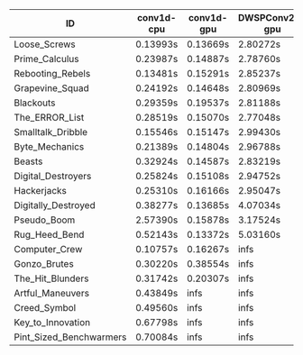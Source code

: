 |ID|conv1d-cpu|conv1d-gpu|DWSPConv2D-gpu|gemm-gpu|avg|
|-|-|-|-|-|-|
|Loose_Screws|0.13993s|0.13669s|2.80272s|1.74572s|1.20627s|
|Prime_Calculus|0.23987s|0.14887s|2.78760s|1.66210s|1.20961s|
|Rebooting_Rebels|0.13481s|0.15291s|2.85237s|1.72073s|1.21520s|
|Grapevine_Squad|0.24192s|0.14648s|2.80969s|1.69473s|1.22320s|
|Blackouts|0.29359s|0.19537s|2.81188s|1.66847s|1.24233s|
|The_ERROR_List|0.28519s|0.15070s|2.77048s|1.84997s|1.26408s|
|Smalltalk_Dribble|0.15546s|0.15147s|2.99430s|1.85561s|1.28921s|
|Byte_Mechanics|0.21389s|0.14804s|2.96788s|1.87818s|1.30200s|
|Beasts|0.32924s|0.14587s|2.83219s|1.90275s|1.30252s|
|Digital_Destroyers|0.25824s|0.15108s|2.94752s|1.86816s|1.30625s|
|Hackerjacks|0.25310s|0.16166s|2.95047s|1.86343s|1.30716s|
|Digitally_Destroyed|0.38277s|0.13685s|4.07034s|2.50285s|1.77320s|
|Pseudo_Boom|2.57390s|0.15878s|3.17524s|1.99037s|1.97457s|
|Rug_Heed_Bend|0.52143s|0.13372s|5.03160s|4.28847s|2.49381s|
|Computer_Crew|0.10757s|0.16267s|infs|4.37144s|infs|
|Gonzo_Brutes|0.30220s|0.38554s|infs|4.34471s|infs|
|The_Hit_Blunders|0.31742s|0.20307s|infs|1.86692s|infs|
|Artful_Maneuvers|0.43849s|infs|infs|4.38194s|infs|
|Creed_Symbol|0.49560s|infs|infs|4.37518s|infs|
|Key_to_Innovation|0.67798s|infs|infs|4.40014s|infs|
|Pint_Sized_Benchwarmers|0.70084s|infs|infs|4.37251s|infs|
